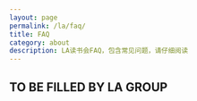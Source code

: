 ```yaml
---
layout: page
permalink: /la/faq/
title: FAQ
category: about
description: LA读书会FAQ，包含常见问题，请仔细阅读
---
```


## TO BE FILLED BY LA GROUP

